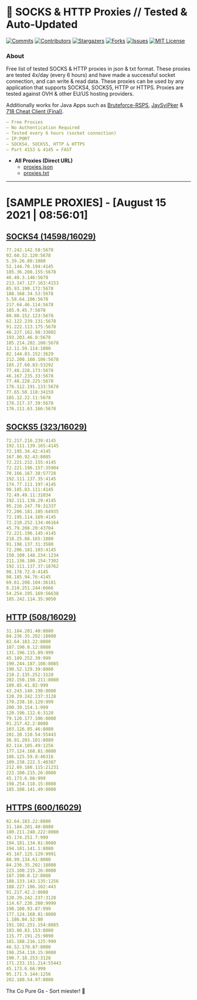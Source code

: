 <!-- MARKDOWN LINKS & IMAGES -->
<!-- https://www.markdownguide.org/basic-syntax/#reference-style-links -->
[contributors-shield]: https://img.shields.io/github/contributors/KaiBurton/free-proxies-autoupdated?style=for-the-badge
[contributors-url]: https://github.com/KaiBurton/free-proxies-autoupdated/graphs/contributors
[forks-shield]: https://img.shields.io/github/forks/KaiBurton/free-proxies-autoupdated?style=for-the-badge
[forks-url]: https://github.com/KaiBurton/free-proxies-autoupdated/network/members
[stars-shield]: https://img.shields.io/github/stars/KaiBurton/free-proxies-autoupdated?style=for-the-badge
[stars-url]: https://github.com/KaiBurton/free-proxies-autoupdated/stargazers
[issues-shield]: https://img.shields.io/github/issues/KaiBurton/free-proxies-autoupdated?style=for-the-badge
[issues-url]: https://github.com/KaiBurton/free-proxies-autoupdated/issues
[license-shield]: https://img.shields.io/github/license/KaiBurton/free-proxies-autoupdated?style=for-the-badge
[license-url]: https://github.com/KaiBurton/free-proxies-autoupdated/blob/main/LICENSE
[commit-shield]: https://img.shields.io/github/last-commit/KaiBurton/free-proxies-autoupdated?style=for-the-badge
[commit-url]: https://github.com/KaiBurton/free-proxies-autoupdated/commits/main

# 🎁 SOCKS & HTTP Proxies // Tested & Auto-Updated

[![Commits][commit-shield]][commit-url]
[![Contributors][contributors-shield]][contributors-url]
[![Stargazers][stars-shield]][stars-url]
[![Forks][forks-shield]][forks-url]
[![Issues][issues-shield]][issues-url]
[![MIT License][license-shield]][license-url]

### About
Free list of tested SOCKS & HTTP proxies in json & txt format. These proxies are tested 4x/day (every 6 hours) and have made a successful socket connection, and can write & read data. These proxies can be used by any application that supports SOCKS4, SOCKS5, HTTP or HTTPS. Proxies are tested against OVH & other EU/US hosting providers.

Additionally works for Java Apps such as [Bruteforce-RSPS](https://github.com/KaiBurton/Bruteforce-RSPS), [JaySyiPker](https://github.com/JayArrowz/JaySyiPker) & [718 Cheat Client (Final)](https://github.com/KaiBurton/718-Cheat-Client-Final). 

```yaml
— Free Proxies
— No Authentication Required
— Tested every 6 hours (socket connection)
— IP:PORT
— SOCKS4, SOCKS5, HTTP & HTTPS
— Port 4153 & 4145 = FAST
```

- **All Proxies (Direct URL)**
  - [proxies.json](https://raw.githubusercontent.com/KaiBurton/free-proxies-autoupdated/main/proxies.json)
  - [proxies.txt](https://raw.githubusercontent.com/KaiBurton/free-proxies-autoupdated/main/proxies.txt)

---

# [SAMPLE PROXIES] - [August 15 2021 | 08:56:01]

## [SOCKS4 (14598/16029)](https://raw.githubusercontent.com/KaiBurton/free-proxies-autoupdated/main/proxies-socks4.txt)
```yaml
77.242.142.58:5678
92.60.52.120:5678
5.39.26.80:1080
52.144.70.194:4145
185.36.208.155:5678
46.40.3.146:5678
213.147.127.163:4153
85.93.190.172:5678
188.168.34.53:5678
5.58.64.106:5678
217.64.46.114:5678
185.9.45.7:5678
80.80.152.123:5678
62.122.239.131:5678
91.222.113.175:5678
46.227.162.98:33802
193.203.46.8:5678
185.214.202.108:5678
12.11.59.114:1080
82.144.83.152:3629
212.200.160.106:5678
185.27.60.83:53292
77.48.228.173:5678
46.167.235.33:5678
77.48.228.225:5678
176.112.191.133:5678
77.65.50.118:34159
185.12.22.11:5678
178.217.37.39:5678
176.111.63.166:5678
```

## [SOCKS5 (323/16029)](https://raw.githubusercontent.com/KaiBurton/free-proxies-autoupdated/main/proxies-socks5.txt)
```yaml
72.217.216.239:4145
192.111.139.165:4145
72.195.34.42:4145
167.86.92.43:8085
72.221.232.155:4145
72.221.196.157:35904
70.166.167.38:57728
192.111.137.35:4145
174.77.111.197:4145
98.185.83.111:4145
72.49.49.11:31034
192.111.138.29:4145
95.216.247.78:31337
72.206.181.105:64935
72.195.114.169:4145
72.210.252.134:46164
45.79.208.20:43704
72.221.196.145:4145
218.25.88.165:1080
91.198.137.31:3580
72.206.181.103:4145
150.109.148.234:1234
211.136.100.154:7302
192.111.137.37:18762
98.178.72.8:4145
98.185.94.76:4145
69.61.200.104:36181
8.210.251.244:6666
54.254.195.169:56638
185.242.114.35:9050
```

## [HTTP (508/16029)](https://raw.githubusercontent.com/KaiBurton/free-proxies-autoupdated/main/proxies-http.txt)
```yaml
31.184.201.40:8080
84.236.35.202:18080
82.64.183.22:8080
187.190.0.12:8080
131.196.115.89:999
45.189.252.39:999
190.244.187.108:8085
190.52.129.39:8080
210.2.135.252:3128
202.150.150.211:8080
189.85.41.82:999
43.243.140.198:8080
120.29.242.237:3128
170.238.10.129:999
200.39.154.1:999
120.196.112.6:3128
79.120.177.106:8080
91.217.42.2:8080
103.126.85.46:8080
201.20.110.54:55443
36.91.203.101:8080
82.114.105.49:1256
177.124.168.81:8080
186.125.59.8:46316
109.238.222.5:40387
212.89.188.115:21231
223.100.215.26:8080
45.173.6.66:999
198.254.118.15:8080
185.108.141.49:8080
```

## [HTTPS (600/16029)](https://raw.githubusercontent.com/KaiBurton/free-proxies-autoupdated/main/proxies-https.txt)
```yaml
82.64.183.22:8080
31.184.201.40:8080
180.211.248.222:8080
45.174.251.7:999
194.181.134.81:8080
194.181.141.1:8080
45.167.125.129:9991
88.99.134.61:8080
84.236.35.202:18080
223.100.215.26:8080
187.190.0.12:8080
188.133.143.135:1256
188.227.186.102:443
91.217.42.2:8080
120.29.242.237:3128
114.67.236.208:9999
190.108.93.87:999
177.124.168.81:8080
1.186.84.52:80
191.102.251.154:8085
103.80.83.153:8080
115.77.191.25:9090
181.188.216.125:999
46.52.170.87:8080
198.254.118.15:8080
190.7.18.253:3128
171.233.151.214:55443
45.173.6.66:999
95.171.5.144:1256
202.180.54.97:8080
```



Thx Co Pure Gs - Sort miester! 💟